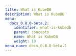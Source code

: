 ```yaml
---
title: What is KubeDB
description: What is KubeDB
menu:
  docs_0.8.0-beta.2:
    identifier: what-is-kubedb
    parent: concepts
    name: What is KubeDB
    weight: 10
menu_name: docs_0.8.0-beta.2
---
```


